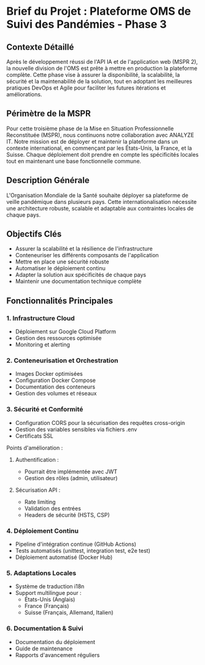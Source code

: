 # Brief du Projet : Plateforme OMS de Suivi des Pandémies - Phase 3

## Contexte Détaillé

Après le développement réussi de l'API IA et de l'application web (MSPR 2), la nouvelle division de l'OMS est prête à mettre en production la plateforme complète. Cette phase vise à assurer la disponibilité, la scalabilité, la sécurité et la maintenabilité de la solution, tout en adoptant les meilleures pratiques DevOps et Agile pour faciliter les futures itérations et améliorations.

## Périmètre de la MSPR

Pour cette troisième phase de la Mise en Situation Professionnelle Reconstituée (MSPR), nous continuons notre collaboration avec ANALYZE IT. Notre mission est de déployer et maintenir la plateforme dans un contexte international, en commençant par les États-Unis, la France, et la Suisse. Chaque déploiement doit prendre en compte les spécificités locales tout en maintenant une base fonctionnelle commune.

## Description Générale

L'Organisation Mondiale de la Santé souhaite déployer sa plateforme de veille pandémique dans plusieurs pays. Cette internationalisation nécessite une architecture robuste, scalable et adaptable aux contraintes locales de chaque pays.

## Objectifs Clés

- Assurer la scalabilité et la résilience de l'infrastructure
- Conteneuriser les différents composants de l'application
- Mettre en place une sécurité robuste
- Automatiser le déploiement continu
- Adapter la solution aux spécificités de chaque pays
- Maintenir une documentation technique complète

## Fonctionnalités Principales

### 1. Infrastructure Cloud

- Déploiement sur Google Cloud Platform
- Gestion des ressources optimisée
- Monitoring et alerting

### 2. Conteneurisation et Orchestration

- Images Docker optimisées
- Configuration Docker Compose
- Documentation des conteneurs
- Gestion des volumes et réseaux

### 3. Sécurité et Conformité

- Configuration CORS pour la sécurisation des requêtes cross-origin
- Gestion des variables sensibles via fichiers .env
- Certificats SSL

Points d'amélioration :

1. Authentification :

   - Pourrait être implémentée avec JWT
   - Gestion des rôles (admin, utilisateur)

2. Sécurisation API :
   - Rate limiting
   - Validation des entrées
   - Headers de sécurité (HSTS, CSP)

### 4. Déploiement Continu

- Pipeline d'intégration continue (GitHub Actions)
- Tests automatisés (unittest, integration test, e2e test)
- Déploiement automatisé (Docker Hub)

### 5. Adaptations Locales

- Système de traduction i18n
- Support multilingue pour :
  - États-Unis (Anglais)
  - France (Français)
  - Suisse (Français, Allemand, Italien)

### 6. Documentation & Suivi

- Documentation du déploiement
- Guide de maintenance
- Rapports d'avancement réguliers
